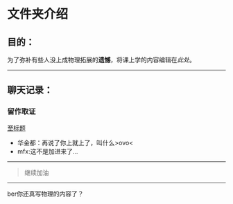 # 文件夹介绍
## 目的：
为了弥补有些人没上成物理拓展的**遗憾**，将课上学的内容编辑在*此处*。

---
## 聊天记录：
### 留作取证
[至标题](#文件夹介绍)
- 华金都：再说了你上就上了，叫什么>ovo<
- mfx:这不是加进来了...
---
> 继续加油
---

ber你还真写物理的内容了？
